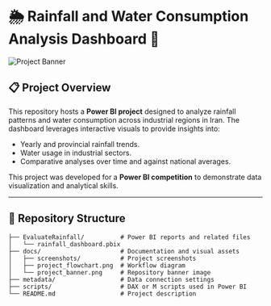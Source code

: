# 🌦️ Rainfall and Water Consumption Analysis Dashboard 🌊

![Project Banner](docs/project_banner.png)

## 📋 Project Overview
This repository hosts a **Power BI project** designed to analyze rainfall patterns and water consumption across industrial regions in Iran. The dashboard leverages interactive visuals to provide insights into:
- Yearly and provincial rainfall trends.
- Water usage in industrial sectors.
- Comparative analyses over time and against national averages.

This project was developed for a **Power BI competition** to demonstrate data visualization and analytical skills.

---

## 📂 Repository Structure
```plaintext
├── EvaluateRainfall/          # Power BI reports and related files
│   └── rainfall_dashboard.pbix
├── docs/                      # Documentation and visual assets
│   ├── screenshots/           # Project screenshots
│   ├── project_flowchart.png  # Workflow diagram
│   └── project_banner.png     # Repository banner image
├── metadata/                  # Data connection settings
├── scripts/                   # DAX or M scripts used in Power BI
└── README.md                  # Project description

